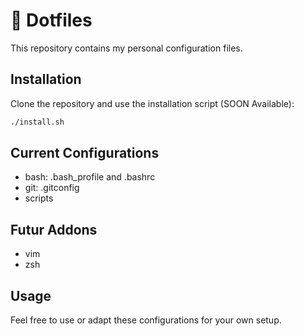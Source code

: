# 🌊 Dotfiles
This repository contains my personal configuration files.

## Installation
Clone the repository and use the installation script (SOON Available):

```bash
./install.sh
```

## Current Configurations
- bash: .bash_profile and .bashrc
- git: .gitconfig
- scripts

## Futur Addons
- vim
- zsh

## Usage
Feel free to use or adapt these configurations for your own setup.
